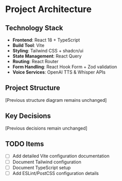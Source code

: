 # Project Architecture

## Technology Stack
- **Frontend**: React 18 + TypeScript
- **Build Tool**: Vite
- **Styling**: Tailwind CSS + shadcn/ui
- **State Management**: React Query
- **Routing**: React Router
- **Form Handling**: React Hook Form + Zod validation
- **Voice Services**: OpenAI TTS & Whisper APIs

## Project Structure
[Previous structure diagram remains unchanged]

## Key Decisions
[Previous decisions remain unchanged]

## TODO Items
- [ ] Add detailed Vite configuration documentation
- [ ] Document Tailwind configuration
- [ ] Document TypeScript setup
- [ ] Add ESLint/PostCSS configuration details
